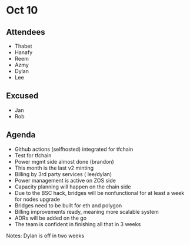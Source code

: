 
# Oct 10

## Attendees

- Thabet
- Hanafy
- Reem
- Azmy
- Dylan
- Lee

## Excused
- Jan
- Rob

## Agenda

- Github actions (selfhosted) integrated for tfchain
- Test for tfchain 
- Power mgmt side almost done (brandon)
- This month is the last v2 minting 
- Billing by 3rd party services ( lee/dylan)
- Power management is active on ZOS side
- Capacity planning will happen on the chain side
- Due to the BSC hack, bridges will be nonfunctional for at least a week for nodes upgrade 
- Bridges need to be built for eth and polygon
- Billing improvements ready, meaning more scalable system
- ADRs will be added on the go
- The team is confident in finishing all that in 3 weeks

Notes: Dylan is off in two weeks
